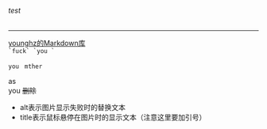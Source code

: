 ###### test   
---
[younghz的Markdown库](https:://github.com/younghz/Markdown "Markdown")    
``
`fuck` `you `
``

`you `  `mther`

as  
you
~~删除~~
+ alt表示图片显示失败时的替换文本
+ title表示鼠标悬停在图片时的显示文本（注意这里要加引号）
